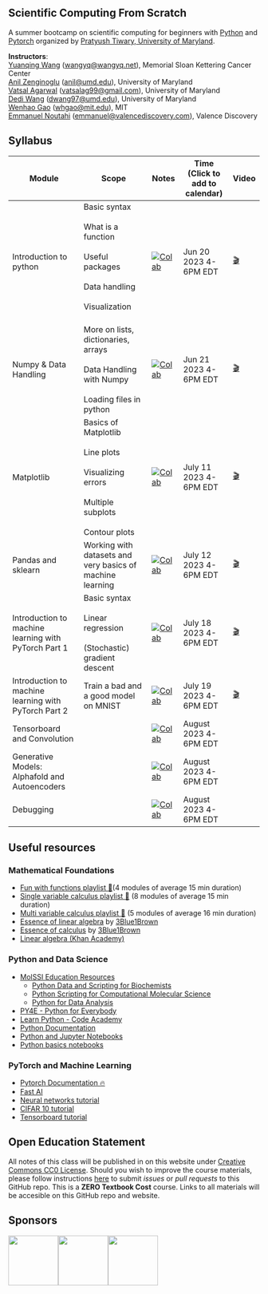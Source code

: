 Scientific Computing From Scratch
---------------------------------
A summer bootcamp on scientific computing for beginners with [Python](https://www.python.org) and [Pytorch](https://pytorch.org) organized by [Pratyush Tiwary, University of Maryland](http://go.umd.edu/tiwarylab).

**Instructors**:<br>
[Yuanqing Wang](http://www.wangyq.net) ([wangyq@wangyq.net](mailto:wangyq@wangyq.net)), Memorial Sloan Kettering Cancer Center<br>
[Anil Zenginoglu](https://anilzen.github.io/) ([anil@umd.edu](mailto:anil@umd.edu)), University of Maryland<br>
[Vatsal Agarwal](https://scholar.google.com/citations?user=DJRhPVgAAAAJ&hl=en) ([vatsalag99@gmail.com](mailto:vatsalag99@gmail.com)), University of Maryland<br>
[Dedi Wang](https://wangdedi1997.github.io/) ([dwang97@umd.edu](mailto:dwang97@umd.edu)), University of Maryland<br>
[Wenhao Gao](https://wenhao-gao.github.io/) ([whgao@mit.edu](mailto:whgao@mit.edu)), MIT<br>
[Emmanuel Noutahi](https://scholar.google.ca/citations?user=JcuwpbQAAAAJ&hl=fr) ([emmanuel@valencediscovery.com](mailto:emmanuel@valencediscovery.com)), Valence Discovery<br>



## Syllabus

Module | Scope | Notes | Time <br> (Click to add to calendar) | Video
--------------------- | --------------------- | --------------------- | ------- | --- 
Introduction to python | Basic syntax <br><br> What is a function <br><br> Useful packages <br><br> Data handling <br><br> Visualization <br><br> | [![Colab](https://colab.research.google.com/assets/colab-badge.svg)](https://colab.research.google.com/drive/1y-lHeI1ZpyHou8-dSFBNtGJjzqDzahdV) | Jun 20 2023 4-6PM EDT| [🎬](https://umd.zoom.us/rec/share/_b8DrAM1MYpbRvfpv-3BuyzN9yeacWjKh0To58ZVApRpzpK6FqfWmVkxMsEiEufD.7Ha3oJd8B4C_5d67)
Numpy & Data Handling | More on lists, dictionaries, arrays <br><br> Data Handling with Numpy <br><br> Loading files in python |   [![Colab](https://colab.research.google.com/assets/colab-badge.svg)](https://colab.research.google.com/drive/1qpsjL1PKgM7lqxQz9KqOVpla3VoACmPq)| Jun 21 2023 4-6PM EDT | [🎬](https://umd.zoom.us/rec/share/FOHxmWbnDrewY97e7-dpFSee-bzLUTWSZTSuCmJXmkVdEvikxmpVVXedS2q98VKk.sGgRdNnsyvcGejOH?startTime=1687377536000)
Matplotlib | Basics of Matplotlib <br><br> Line plots <br><br> Visualizing errors <br><br> Multiple subplots <br><br> Contour plots| [![Colab](https://colab.research.google.com/assets/colab-badge.svg)](https://colab.research.google.com/drive/18MoWvoDkv9xKzKrkI-u1Q8Thv56sRk3_?usp=drive_link) |  July 11 2023 4-6PM EDT | [🎬](https://umd.zoom.us/rec/share/JLtWg8xHlQbRAgE2BG4AzMr40nljjETRgfRXNlB3cxMIyWGy8rInCJWP_nwdp-oz.6c9RlLLfNRh4Hzri)
Pandas and sklearn | Working with datasets and very basics of machine learning | [![Colab](https://colab.research.google.com/assets/colab-badge.svg)](https://colab.research.google.com/drive/1FF2BV3uX7hGfQxOkF1GLvFp3CzL7x-5r) |  July 12 2023 4-6PM EDT |  [🎬](https://umd.zoom.us/rec/share/-mAcw7Mg4smGMYlfJ1f5j4GbRqIdfMbAC0ZnfZc0AAf_jUNeSrYIsf-0vrewHXg.YHlNWzRSQPaxZe1r?startTime=1689192277000)
Introduction to machine learning with PyTorch Part 1| Basic syntax <br><br> Linear regression <br><br> (Stochastic) gradient descent| [![Colab](https://colab.research.google.com/assets/colab-badge.svg)](https://colab.research.google.com/drive/1wzkRzzs1VxCoZX1jtmDODdLRS7eXUsM2) |  July 18 2023 4-6PM EDT| [🎬](https://umd.zoom.us/rec/share/IuDWUgq2Pek_DiRUS_nfe8NiOXQpe58SFTSu26_S9K6JNudlCQXGIIAaEmm8AQ81.Dmptvp1CHKdtXDrK?startTime=1689710428000)|
Introduction to machine learning with PyTorch Part 2|Train a bad and a good model on MNIST| [![Colab](https://colab.research.google.com/assets/colab-badge.svg)](https://colab.research.google.com/drive/1wzkRzzs1VxCoZX1jtmDODdLRS7eXUsM2) |  July 19 2023 4-6PM EDT| [🎬](https://umd.zoom.us/rec/share/MhBEGr3bvcqRfNKaPXvD_r5p7BYkXNViZgp5tnKPiXEbR4t_hPkE53xfJeYYjs1W.V8ngCPK70AhElLRO)|
Tensorboard and Convolution | | [![Colab](https://colab.research.google.com/assets/colab-badge.svg)](https://colab.research.google.com/drive/130TNfhAxK-JyxqwDCEVdlOkEFj5CUrEb?usp=sharing) | August 2023 4-6PM EDT
Generative Models: Alphafold and Autoencoders | | [![Colab](https://colab.research.google.com/assets/colab-badge.svg)](https://colab.research.google.com/drive/1j_rZk4zhtfYDUP6Vo4i34nMli-X2nain?usp=sharing) | August 2023 4-6PM EDT
Debugging | | [![Colab](https://colab.research.google.com/assets/colab-badge.svg)](https://colab.research.google.com/drive/10pEYJqsnhzoR1goMdADiH4AdZXQ9jgCF?usp=sharing) | August 2023 4-6PM EDT


## Useful resources

### Mathematical Foundations
- [Fun with functions playlist 🍿](https://www.youtube.com/playlist?list=PLieme_dDfavgNH_eoC5hWX-75fwst0abG)(4 modules of average 15 min duration)
- [Single variable calculus playlist 🍿](https://www.youtube.com/playlist?list=PLieme_dDfaviKfYPpqE6iO5ByxHb9nFmO) (8 modules of average 15 min duration)
- [Multi variable calculus playlist 🍿](https://www.youtube.com/playlist?list=PLieme_dDfavg9CSUr1i_ai3XQnaVbxx1D) (5 modules of average 16 min duration)
- [Essence of linear algebra](https://www.youtube.com/playlist?list=PLZHQObOWTQDPD3MizzM2xVFitgF8hE_ab) by [3Blue1Brown](https://www.3blue1brown.com/)
- [Essence of calculus](https://www.youtube.com/playlist?list=PLZHQObOWTQDMsr9K-rj53DwVRMYO3t5Yr) by [3Blue1Brown](https://www.3blue1brown.com/)
- [Linear algebra (Khan Academy)](https://www.khanacademy.org/math/linear-algebra)

### Python and Data Science
- [MolSSI Education Resources](http://education.molssi.org/resources.html#programming)
    - [Python Data and Scripting for Biochemists](https://education.molssi.org/python-scripting-biochemistry/chapters/setup.html)
    - [Python Scripting for Computational Molecular Science](https://education.molssi.org/python_scripting_cms/)
    - [Python for Data Analysis](https://education.molssi.org/python-data-analysis/)
- [PY4E - Python for Everybody](https://www.py4e.com)
- [Learn Python - Code Academy](https://www.codecademy.com/learn/learn-python)
- [Python Documentation](https://docs.python.org/3/)
- [Python and Jupyter Notebooks](https://qiskit.org/textbook/ch-prerequisites/python-and-jupyter-notebooks.html)
- [Python basics notebooks](https://github.com/okara83/python-pytorch-workshop)


### PyTorch and Machine Learning
- [Pytorch Documentation 🔥](https://pytorch.org/docs/stable/index.html)
- [Fast AI](https://www.fast.ai)
- [Neural networks tutorial](https://pytorch.org/tutorials/beginner/blitz/neural_networks_tutorial.html)
- [CIFAR 10 tutorial](https://pytorch.org/tutorials/beginner/blitz/cifar10_tutorial.html)
- [Tensorboard tutorial](https://pytorch.org/tutorials/intermediate/tensorboard_tutorial.html)

## Open Education Statement
All notes of this class will be published in on this website under [Creative Commons CC0 License](https://creativecommons.org/publicdomain/zero/1.0/).
Should you wish to improve the course materials, please follow instructions [here](pages/contribute.md) to submit _issues_ or _pull requests_ to this GitHub repo.
This is a **ZERO Textbook Cost** course.
Links to all materials will be accesible on this GitHub repo and website.

## Sponsors
<img src="https://www.nsf.gov/images/logos/NSF_4-Color_bitmap_Logo.png" height="100"><img src="https://omc.umd.edu/img/logos/28_informalseal.jpg" height="100"><img src="https://avatars.githubusercontent.com/u/26232579?s=200&v=4" height="100">
